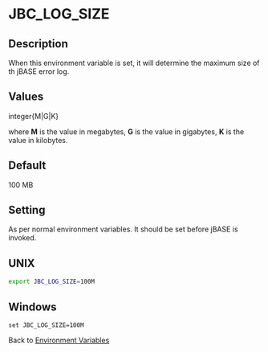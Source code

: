 # JBC_LOG_SIZE

<PageHeader />

## Description

When this environment variable is set, it will determine the maximum size of th jBASE error log.

## Values

integer{M|G|K}

where **M** is the value in megabytes, **G** is the value in gigabytes, **K** is the value in kilobytes.  

## Default

100 MB

## Setting

As per normal environment variables. It should be set before jBASE is invoked.

## UNIX

```bash
export JBC_LOG_SIZE=100M
```

## Windows

```
set JBC_LOG_SIZE=100M
```

Back to [Environment Variables](./../README.md)

<PageFooter />
